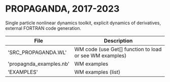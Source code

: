# PROPAGANDA, 2017-2023

Single particle nonlinear dynamics toolkit, explicit dynamics of derivatives, external FORTRAN code generation.

| File | Description |
| --- | --- |
| 'SRC_PROPAGANDA.WL'       | WM code (use Get[] function to load or see WM examples) |
| 'propagnda_examples.nb'   | WM examples |
| 'EXAMPLES'                | WM examples (list) |
